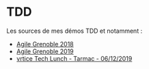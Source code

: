 # TDD

Les sources de mes démos TDD et notamment :

* [Agile Grenoble 2018](https://github.com/xnopre/tdd-demos/tree/tdd.agile-grenoble.2018)
* [Agile Grenoble 2019](https://github.com/xnopre/tdd-demos/tree/tdd.agile-grenoble.2019)
* [vrtice Tech Lunch - Tarmac - 06/12/2019](https://gitlab.com/vrtice/vrtice-tech-lunch/tdd-tarmac-06.12.2019/)
